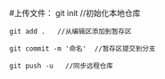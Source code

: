 #上传文件：
    git init  //初始化本地仓库

    git add .   //从编辑区添加到暂存区

    git commit -m '命名'  //暂存区提交到分支

    git push -u   //同步远程仓库
